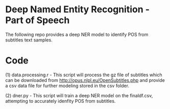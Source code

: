 # Deep Named Entity Recognition - Part of Speech  

The following repo provides a deep NER model to identify POS from subtitles text samples. 

# Code 

(1) data.processing.r - This script will process the gz file of subtitles which can be downloaded from http://opus.nlpl.eu/OpenSubtitles.php and provide a csv data file for further modeling stored in the csv folder. 

(2) dner.py - This script will train a deep NER model on the finaldf.csv, attempting to accurately idenfity POS from subtitles. 
